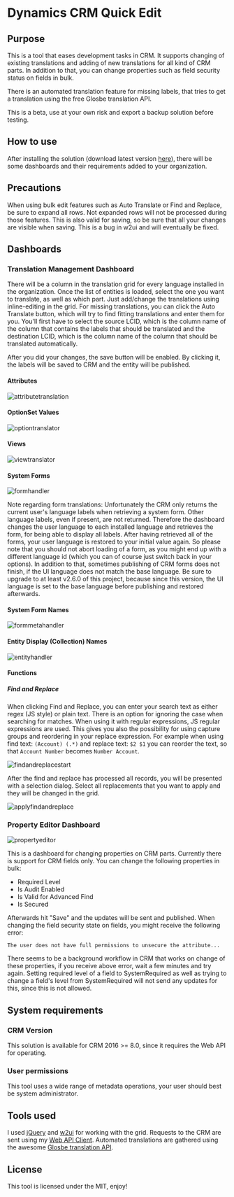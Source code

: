 # Dynamics CRM Quick Edit

## Purpose
This is a tool that eases development tasks in CRM.
It supports changing of existing translations and adding of new translations for all kind of CRM parts.
In addition to that, you can change properties such as field security status on fields in bulk.

There is an automated translation feature for missing labels, that tries to get a translation using the free Glosbe translation API.

This is a beta, use at your own risk and export a backup solution before testing.

## How to use
After installing the solution (download latest version [here](https://github.com/DigitalFlow/Xrm-Quick-Edit/releases)), there will be some dashboards and their requirements added to your organization.

## Precautions
When using bulk edit features such as Auto Translate or Find and Replace, be sure to expand all rows. Not expanded rows will not be processed during those features. This is also valid for saving, so be sure that all your changes are visible when saving.
This is a bug in w2ui and will eventually be fixed.

## Dashboards
### Translation Management Dashboard
There will be a column in the translation grid for every language installed in the organization.
Once the list of entities is loaded, select the one you want to translate, as well as which part.
Just add/change the translations using inline-editing in the grid.
For missing translations, you can click the Auto Translate button, which will try to find fitting translations and enter them for you. You'll first have to select the source LCID, which is the column name of the column that contains the labels that should be translated and the destination LCID, which is the column name of the column that should be translated automatically.

After you did your changes, the save button will be enabled. By clicking it, the labels will be saved to CRM and the entity will be published.

#### Attributes
![attributetranslation](https://cloud.githubusercontent.com/assets/4287938/23101939/9e48451e-f69f-11e6-9572-3480aa0eed8d.PNG)

#### OptionSet Values
![optiontranslator](https://cloud.githubusercontent.com/assets/4287938/23101940/9e48b558-f69f-11e6-86a6-f1bcbb34fbfe.PNG)

#### Views
![viewtranslator](https://cloud.githubusercontent.com/assets/4287938/23101937/9e46a95c-f69f-11e6-9340-1a810e091140.PNG)

#### System Forms
![formhandler](https://cloud.githubusercontent.com/assets/4287938/23101938/9e482f2a-f69f-11e6-909f-619ddfffcdcb.PNG)

Note regarding form translations: Unfortunately the CRM only returns the current user's language labels when retrieving a system form. Other language labels, even if present, are not returned. Therefore the dashboard changes the user language to each installed language and retrieves the form, for being able to display all labels. After having retrieved all of the forms, your user language is restored to your initial value again.
So please note that you should not abort loading of a form, as you might end up with a different language id (which you can of course just switch back in your options).
In addition to that, sometimes publishing of CRM forms does not finish, if the UI language does not match the base language. Be sure to upgrade to at least v2.6.0 of this project, because since this version, the UI language is set to the base language before publishing and restored afterwards.

#### System Form Names
![formmetahandler](https://cloud.githubusercontent.com/assets/4287938/23101941/9e4994f0-f69f-11e6-9c7e-e8d39aa2ce21.PNG)

#### Entity Display (Collection) Names
![entityhandler](https://cloud.githubusercontent.com/assets/4287938/23101942/9e4cc1ca-f69f-11e6-8e0a-8f040380623a.PNG)

#### Functions
##### Find and Replace
When clicking Find and Replace, you can enter your search text as either regex (JS style) or plain text.
There is an option for ignoring the case when searching for matches.
When using it with regular expressions, JS regular expressions are used. This gives you also the possibility for using capture groups and reordering in your replace expression. For example when using find text: ```(Account) (.*)``` and replace text: ```$2 $1``` you can reorder the text, so that `Account Number` becomes `Number Account`.

![findandreplacestart](https://cloud.githubusercontent.com/assets/4287938/22790460/93e81880-eee6-11e6-87ef-a9761ccd821c.PNG)

After the find and replace has processed all records, you will be presented with a selection dialog.
Select all replacements that you want to apply and they will be changed in the grid.

![applyfindandreplace](https://cloud.githubusercontent.com/assets/4287938/22790577/f210c70e-eee6-11e6-8b86-a32fd65ba017.PNG)

### Property Editor Dashboard
![propertyeditor](https://cloud.githubusercontent.com/assets/4287938/22862381/b547167c-f12d-11e6-838c-633358003d59.PNG)

This is a dashboard for changing properties on CRM parts. Currently there is support for CRM fields only.
You can change the following properties in bulk:
- Required Level
- Is Audit Enabled
- Is Valid for Advanced Find
- Is Secured

Afterwards hit "Save" and the updates will be sent and published.
When changing the field security state on fields, you might receive the following error:
```
The user does not have full permissions to unsecure the attribute...
```

There seems to be a background workflow in CRM that works on change of these properties, if you receive above error, wait a few minutes and try again. 
Setting required level of a field to SystemRequired as well as trying to change a field's level from SystemRequired will not send any updates for this, since this is not allowed.


## System requirements
### CRM Version
This solution is available for CRM 2016 >= 8.0, since it requires the Web API for operating.

### User permissions
This tool uses a wide range of metadata operations, your user should best be system administrator.

## Tools used
I used [jQuery](https://github.com/jquery/jquery) and [w2ui](https://github.com/vitmalina/w2ui) for working with the grid.
Requests to the CRM are sent using my [Web API Client](https://github.com/DigitalFlow/Xrm-WebApi-Client).
Automated translations are gathered using the awesome [Glosbe translation API](https://de.glosbe.com/a-api).

## License
This tool is licensed under the MIT, enjoy!
